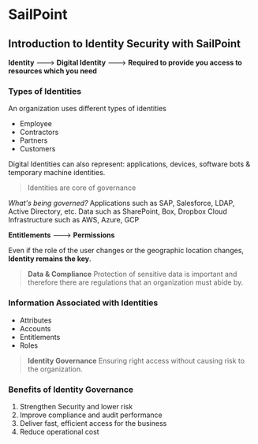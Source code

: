 # SailPoint

## Introduction to Identity Security with SailPoint
**Identity** ---> **Digital Identity** ---> **Required to provide you access to resources which you need**

### Types of Identities
An organization uses different types of identities
- Employee
- Contractors
- Partners
- Customers

Digital Identities can also represent: applications, devices, software bots & temporary machine identities.

> Identities are core of governance

*What's being governed?*
Applications such as SAP, Salesforce, LDAP, Active Directory, etc.
Data such as SharePoint, Box, Dropbox
Cloud Infrastructure such as AWS, Azure, GCP

**Entitlements** ---> **Permissions**

Even if the role of the user changes or the geographic location changes, **Identity remains the key**.

>**Data & Compliance** 
>Protection of sensitive data is important and therefore there are regulations that an organization must abide by.

### Information Associated with Identities
- Attributes
- Accounts
- Entitlements
- Roles

>**Identity Governance** 
>Ensuring right access without causing risk to the organization.

### Benefits of Identity Governance
1. Strengthen Security and lower risk
2. Improve compliance and audit performance
3. Deliver fast, efficient access for the business
4. Reduce operational cost
